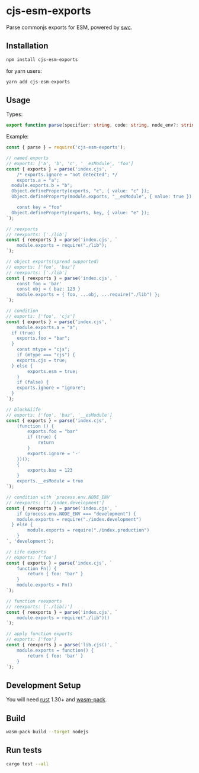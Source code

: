 # cjs-esm-exports

Parse commonjs exports for ESM, powered by [swc](https://github.com/swc-project/swc).

## Installation

```bash
npm install cjs-esm-exports
```

for yarn users:

```bash
yarn add cjs-esm-exports
```

## Usage

Types:
```ts
export function parse(specifier: string, code: string, node_env?: string, call_mode?: boolean): {exports: string[], reexports: string[]};
```

Example: 
```js
const { parse } = require('cjs-esm-exports');

// named exports
// exports: ['a', 'b', 'c', '__esModule', 'foo']
const { exports } = parse('index.cjs', `
	/* exports.ignore = "not detected"; */
	exports.a = "a";
  module.exports.b = "b";
  Object.defineProperty(exports, "c", { value: "c" });
  Object.defineProperty(module.exports, "__esModule", { value: true })

	const key = "foo"
  Object.defineProperty(exports, key, { value: "e" });
`);

// reexports
// reexports: ['./lib']
const { reexports } = parse('index.cjs', `
	module.exports = require("./lib");
`);

// object exports(spread supported)
// exports: ['foo', 'baz']
// reexports: ['./lib']
const { reexports } = parse('index.cjs', `
	const foo = 'bar'
	const obj = { baz: 123 }
	module.exports = { foo, ...obj, ...require("./lib") };
`);

// condition
// exports: ['foo', 'cjs']
const { exports } = parse('index.cjs', `
	module.exports.a = "a";
  if (true) {
    exports.foo = "bar";
  }
	const mtype = "cjs";
	if (mtype === "cjs") {
    exports.cjs = true;
  } else {
		exports.esm = true;
	}
	if (false) {
    exports.ignore = "ignore";
  }
`);

// block&iife
// exports: ['foo', 'baz', '__esModule']
const { exports } = parse('index.cjs', `
	(function () {
		exports.foo = "bar"
		if (true) {
			return
		}
		exports.ignore = '-'
	})();
	{
		exports.baz = 123
	}
	exports.__esModule = true
`);

// condition with `process.env.NODE_ENV`
// reexports: ['./index.development']
const { reexports } = parse('index.cjs', `
	if (process.env.NODE_ENV === "development") {
    module.exports = require("./index.development")
  } else {
		module.exports = require("./index.production")
	}
`, 'development');

// iife exports
// exports: ['foo']
const { exports } = parse('index.cjs', `
	function Fn() {
		return { foo: "bar" }
	}
	module.exports = Fn()
`);

// function reexports
// reexports: ['./lib()']
const { reexports } = parse('index.cjs', `
	module.exports = require("./lib")()
`);

// apply function exports
// exports: ['foo']
const { reexports } = parse('lib.cjs()', `
	module.exports = function() {
		return { foo: 'bar' }
	}
`);
```

## Development Setup

You will need [rust](https://www.rust-lang.org/tools/install) 1.30+ and [wasm-pack](https://rustwasm.github.io/wasm-pack/installer/).

## Build

```bash
wasm-pack build --target nodejs
```

## Run tests

```bash
cargo test --all
```
